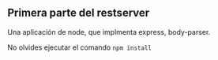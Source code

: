 ## Primera parte del restserver

Una aplicación de node, que implmenta express, body-parser.

No olvides ejecutar el comando ``` npm install ```